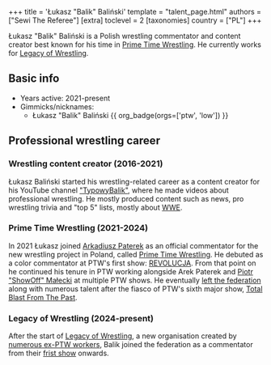 +++
title = 'Łukasz "Balik" Baliński'
template = "talent_page.html"
authors = ["Sewi The Referee"]
[extra]
toclevel = 2
[taxonomies]
country = ["PL"]
+++

Łukasz "Balik" Baliński is a Polish wrestling commentator and content creator best known for his time in [Prime Time Wrestling](@/o/ptw.md). He currently works for [Legacy of Wrestling](@/o/low.md).

## Basic info

* Years active: 2021-present
* Gimmicks/nicknames:
  - Łukasz "Balik" Baliński {{ org_badge(orgs=['ptw', 'low']) }}

## Professional wrestling career

### Wrestling content creator (2016-2021)

Łukasz Baliński started his wrestling-related career as a content creator for his YouTube channel ["TypowyBalik"][balowytypik], where he made videos about professional wrestling. He mostly produced content such as news, pro wrestling trivia and "top 5" lists, mostly about [WWE](@/o/wwe.md).

### Prime Time Wrestling (2021-2024)

In 2021 Łukasz joined [Arkadiusz Paterek](@/w/arek-paterek.md) as an official commentator for the new wrestling project in Poland, called [Prime Time Wrestling](@/o/ptw.md). He debuted as a color commentator at PTW's first show: [REVOLUCJA](@/e/ptw/2021-10-09-ptw-1-revolucja.md). From that point on he continued his tenure in PTW working alongside Arek Paterek and [Piotr "ShowOff" Małecki](@/w/piotr-malecki.md) at multiple PTW shows. He eventually [left the federation](@/a/ptw-exits.md) along with numerous talent after the fiasco of PTW's sixth major show, [Total Blast From The Past](@/e/ptw/2024-05-11-ptw-6.md).

### Legacy of Wrestling (2024-present)

After the start of [Legacy of Wrestling](@/o/low.md), a new organisation created by [numerous ex-PTW workers](@/a/ptw-exits.md), Balik joined the federation as a commentator from their [frist show](@/e/low/2024-12-01-low-1.md) onwards.

[balowytypik]: https://www.youtube.com/@TypowyBalik/
